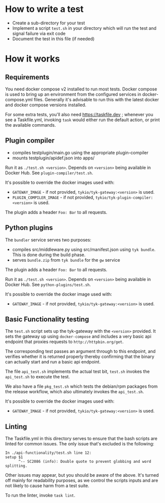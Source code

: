 # How to write a test

- Create a sub-directory for your test
- Implement a script `test.sh` in your directory which will run the test and signal failure via exit code
- Document the test in this file (if needed)

# How it works

## Requirements

You need docker compose v2 installed to run most tests. Docker compose is
used to bring up an environment from the configured services in
docker-compose.yml files. Generally it's advisable to run this with the
latest docker and docker compose versions installed.

For some extra tests, you'll also need https://taskfile.dev ; whenever
you see a Taskfile.yml, invoking `task` would either run the default
action, or print the available commands.

## Plugin compiler

- compiles testplugin/main.go using the appropriate plugin-compiler
- mounts testplugin/apidef.json into apps/

Run it as `./test.sh <version>`. Depends on `<version>` being available in Docker Hub. See `plugin-compiler/test.sh`.

It's possible to override the docker images used with:

- `GATEWAY_IMAGE` - if not provided, `tykio/tyk-gateway:<version>` is used.
- `PLUGIN_COMPILER_IMAGE` - if not provided, `tykio/tyk-plugin-compiler:<version>` is used.

The plugin adds a header `Foo: Bar` to all requests.

## Python plugins

The `bundler` service serves two purposes:

- compiles src/middleware.py using src/manifest.json using `tyk bundle`. This is done during the build phase.
- serves `bundle.zip` from `tyk bundle` for the `gw` service

The plugin adds a header `Foo: Bar` to all requests. 

Run it as `./test.sh <version>`. Depends on `<version>` being available in Docker Hub. See `python-plugins/test.sh`.

It's possible to override the docker image used with:

- `GATEWAY_IMAGE` - if not provided, `tykio/tyk-gateway:<version>` is used.

## Basic Functionality testing

The `test.sh` script sets up the tyk-gateway with the `<version>`
provided. It sets the gateway up using `docker-compose` and includes a
very basic api endpoint that proxies requests to
`http://httpbin.org/get`.

The corresponding test passes an argument through to this endpoint, and
verifies whether it is returned properly thereby confirming that the
binary can actually start and run a basic api endpoint.

The file `api_test.sh` implements the actual test bit, `test.sh` invokes
the `api_test.sh` to execute the test.

We also have a file `pkg_test.sh` which tests the debian/rpm packages
from the release workflow, which also ultimately invokes the
`api_test.sh`.

It's possible to override the docker images used with:

- `GATEWAY_IMAGE` - if not provided, `tykio/tyk-gateway:<version>` is used.


## Linting

The Taskfile.yml in this directory serves to ensure that the bash scripts
are linted for common issues. The only issue that's excluded is the
following:

```
In ./api-functionality/test.sh line 12:
setup $1
      ^-- SC2086 (info): Double quote to prevent globbing and word splitting.
```

Other issues may appear, but you should be aware of the above. It's
turned off mainly for readability purposes, as we control the scripts
inputs and are not likely to cause harm from a test suite.

To run the linter, invoke `task lint`.